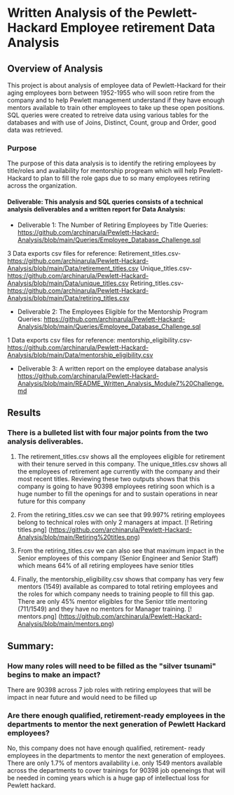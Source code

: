# Written Analysis of the Pewlett- Hackard Employee retirement Data Analysis

## Overview of Analysis
This project is about analysis of employee data of Pewlett-Hackard for their aging employees  born between 1952-1955 who will soon retire from the company and to help Pewlett management understand if they have enough mentors available to train other employees to take up these open positions. SQL queries were created to retreive data using various tables for the databases and with use of Joins, Distinct, Count, group and Order, good data was retrieved.

### Purpose
The purpose of this data analysis is to identify the retiring employees by title/roles and availability for mentorship progream which will help Pewlett-Hackard to plan to fill the role gaps due to so many employees retiring across the organization. 

#### Deliverable: This analysis and SQL queries consists of a technical analysis deliverables and a written report for Data Analysis:

- Deliverable 1: The Number of Retiring Employees by Title
Queries: https://github.com/archinarula/Pewlett-Hackard-Analysis/blob/main/Queries/Employee_Database_Challenge.sql

3 Data exports csv files for reference: 
Retirement_titles.csv- https://github.com/archinarula/Pewlett-Hackard-Analysis/blob/main/Data/retirement_titles.csv
Unique_titles.csv- https://github.com/archinarula/Pewlett-Hackard-Analysis/blob/main/Data/unique_titles.csv
Retiring_titles.csv- https://github.com/archinarula/Pewlett-Hackard-Analysis/blob/main/Data/retiring_titles.csv

- Deliverable 2: The Employees Eligible for the Mentorship Program
Queries: https://github.com/archinarula/Pewlett-Hackard-Analysis/blob/main/Queries/Employee_Database_Challenge.sql

1 Data exports csv files for reference:
mentorship_eligibility.csv- https://github.com/archinarula/Pewlett-Hackard-Analysis/blob/main/Data/mentorship_eligibility.csv

- Deliverable 3: A written report on the employee database analysis  
https://github.com/archinarula/Pewlett-Hackard-Analysis/blob/main/README_Written_Analysis_Module7%20Challenge.md

## Results

### There is a bulleted list with four major points from the two analysis deliverables.

1. The retirement_titles.csv shows all the employees eligible for retirement with their tenure served in this company. The unique_titles.csv shows all the employees of retirement age currently with the company and their most recent titles. Reviewing these two outputs shows that this company is going to have 90398 employees retiring soon which is a huge number to fill the openings for and to sustain operations in near future for this company

2. From the retiring_titles.csv we can see that 99.997% retiring employees belong to technical roles with only 2 managers at impact. 
[! Retiring titles.png] 
(https://github.com/archinarula/Pewlett-Hackard-Analysis/blob/main/Retiring%20titles.png)

3. From the retiring_titles.csv we can also see that maximum impact in the Senior employees of this company (Senior Engineer and Senior Staff) which means 64% of all retiring employees have senior titles

4. Finally, the mentorship_eligibility.csv shows that company has very few mentors (1549) available as compared to total retiring employees and the roles for which company needs to training people to fill this gap. There are only 45% mentor eligibles for the Senior title mentoring (711/1549) and they have no mentors for Manager training.
[! mentors.png] 
(https://github.com/archinarula/Pewlett-Hackard-Analysis/blob/main/mentors.png)

## Summary: 

### How many roles will need to be filled as the "silver tsunami" begins to make an impact?
There are 90398 across 7 job roles with retiring employees that will be impact in near future and would need to be filled up

### Are there enough qualified, retirement-ready employees in the departments to mentor the next generation of Pewlett Hackard employees?
No, this company does not have enough qualified, retirement- ready employees in the departments to mentor the next generation of employees. There are only  1.7% of mentors availability i.e. only 1549 mentors available across the departments to cover trainings for 90398 job openeings that will be needed in coming years which is a huge gap of intellectual loss for Pewlett hackard.






